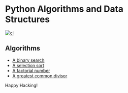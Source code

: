 # Python Algorithms and Data Structures

[![ci](https://github.com/keithnoguchi/algorithms-py/actions/workflows/ci.yml/badge.svg)](https://github.com/keithnoguchi/algorithms-py/actions)

## Algorithms

- [A binary search](binary_search/main.py)
- [A selection sort](selection_sort/main.py)
- [A factorial number](factorial/main.py)
- [A greatest common divisor](gcd/main.py)

Happy Hacking!
